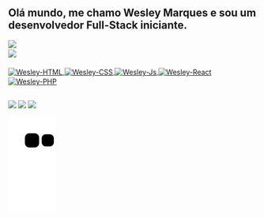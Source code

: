 ## Olá mundo, me chamo Wesley Marques e sou um desenvolvedor Full-Stack iniciante.
<div>
  <a href="https://github.com/WesleyMarques329">
  <img src="https://github-readme-stats.vercel.app/api?username=wesleymarques329&show_icons=true&theme=dracula&include_all_commits=true&count_private=true"/>
  <br>
  <img src="https://github-readme-stats.vercel.app/api/top-langs/?username=wesleymarques329&layout=compact&langs_count=7&theme=dracula"/>
</div>
<div><br>
  <img align="center" alt="Wesley-HTML" src="https://img.shields.io/badge/html-505082?style=for-the-badge&logo=html5&logoColor=white">
  <img align="center" alt="Wesley-CSS" src="https://img.shields.io/badge/css-505082?style=for-the-badge&logo=css3&logoColor=white">
  <img align="center" alt="Wesley-Js" src="https://img.shields.io/badge/javascript-505082?style=for-the-badge&logo=javascript&logoColor=white">
  <img align="center" alt="Wesley-React" src="https://img.shields.io/badge/react-505082?style=for-the-badge&logo=react&logoColor=white">
  <img align="center" alt="Wesley-PHP" src="https://img.shields.io/badge/php-505082?style=for-the-badge&logo=php&logoColor=white">
</div>
  
  ##
 
<div> 
  <a href="https://www.instagram.com/wesleymarquesz/" target="_blank"><img src="https://img.shields.io/badge/-Instagram-%23E4405F?style=for-the-badge&logo=instagram&logoColor=white" target="_blank"></a>
  <a href = "mailto:wesleymarquees320@gmail.com"><img src="https://img.shields.io/badge/-Gmail-%23333?style=for-the-badge&logo=gmail&logoColor=white" target="_blank"></a>
  <a href="https://www.linkedin.com/in/wesleymarques329/" target="_blank"><img src="https://img.shields.io/badge/-LinkedIn-%230077B5?style=for-the-badge&logo=linkedin&logoColor=white" target="_blank"></a> 
 
  ![Snake animation](https://github.com/rafaballerini/rafaballerini/blob/output/github-contribution-grid-snake.svg)
 
</div>
